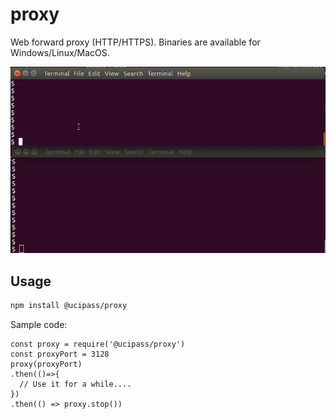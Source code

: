 # proxy
Web forward proxy (HTTP/HTTPS). Binaries are available for Windows/Linux/MacOS.

![](peek.gif)


## Usage

```sh
npm install @ucipass/proxy
```


Sample code:
```
const proxy = require('@ucipass/proxy')
const proxyPort = 3128
proxy(proxyPort)
.then(()=>{
  // Use it for a while....
})
.then(() => proxy.stop())
```
